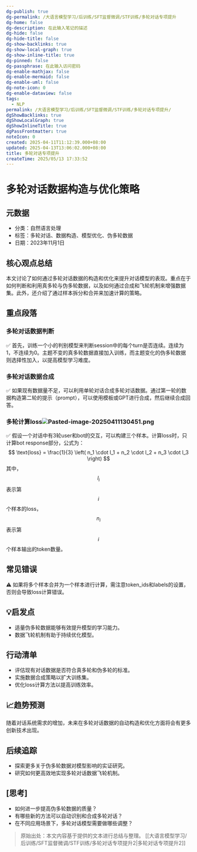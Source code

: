 ```yaml
---
dg-publish: true
dg-permalink: /大语言模型学习/后训练/SFT监督微调/STF训练/多轮对话专项提升
dg-home: false
dg-description: 在此输入笔记的描述
dg-hide: false
dg-hide-title: false
dg-show-backlinks: true
dg-show-local-graph: true
dg-show-inline-title: true
dg-pinned: false
dg-passphrase: 在此输入访问密码
dg-enable-mathjax: false
dg-enable-mermaid: false
dg-enable-uml: false
dg-note-icon: 0
dg-enable-dataview: false
tags:
  - NLP
permalink: /大语言模型学习/后训练/SFT监督微调/STF训练/多轮对话专项提升/
dgShowBacklinks: true
dgShowLocalGraph: true
dgShowInlineTitle: true
dgPassFrontmatter: true
noteIcon: 0
created: 2025-04-11T11:12:39.000+08:00
updated: 2025-04-13T13:06:02.000+08:00
title: 多轮对话专项提升
createTime: 2025/05/13 17:33:52
---
```




# 多轮对话数据构造与优化策略

## 元数据
- 分类：自然语言处理
- 标签：多轮对话、数据构造、模型优化、伪多轮数据
- 日期：2023年11月1日


## 核心观点总结
本文讨论了如何通过多轮对话数据的构造和优化来提升对话模型的表现。重点在于如何判断和利用真多轮与伪多轮数据，以及如何通过合成和飞轮机制来增强数据集。此外，还介绍了通过样本拆分和合并来加速计算的策略。


## 重点段落

### 多轮对话数据判断
✅ 首先，训练一个小的判别模型来判断session中的每个turn是否连续。连续为1，不连续为0。主题不变的真多轮数据直接加入训练，而主题变化的伪多轮数据则选择性加入，以提高模型学习难度。


### 多轮对话数据合成
✅ 如果现有数据量不足，可以利用单轮对话合成多轮对话数据。通过第一轮的数据构造第二轮的提示（prompt），可以使用模板或GPT进行合成，然后继续合成回答。


### 多轮计算loss![Pasted-image-20250411130451.png](/img/user/%E9%99%84%E4%BB%B6/Pasted%20image%2020250411130451.png)
✅ 假设一个对话中有3轮user和bot的交互，可以构建三个样本。计算loss时，只计算bot response部分，公式为：
$$
\text{loss} = \frac{1}{3} \left( n_1 \cdot l_1 + n_2 \cdot l_2 + n_3 \cdot l_3 \right)
$$
其中，$$l_i$$表示第$$i$$个样本的loss，$$n_i$$表示第$$i$$个样本输出的token数量。


## 常见错误
⚠️ 如果将多个样本合并为一个样本进行计算，需注意token_ids和labels的设置，否则会导致loss计算错误。


## 💡启发点
- 适量伪多轮数据能够有效提升模型的学习能力。
- 数据飞轮机制有助于持续优化模型。


## 行动清单
- 评估现有对话数据是否符合真多轮和伪多轮的标准。
- 实施数据合成策略以扩大训练集。
- 优化loss计算方法以提高训练效率。


## 📈趋势预测
随着对话系统需求的增加，未来在多轮对话数据的自动构造和优化方面将会有更多创新技术出现。


## 后续追踪
- 探索更多关于伪多轮数据对模型影响的实证研究。
- 研究如何更高效地实现多轮对话数据飞轮机制。


## [思考]
- 如何进一步提高伪多轮数据的质量？
- 有哪些新的方法可以自动识别和合成多轮对话？
- 在不同应用场景下，多轮对话模型需要做哪些调整？

> 原始出处：本文内容基于提供的文本进行总结与整理。
[[大语言模型学习/后训练/SFT监督微调/STF训练/多轮对话专项提升2\|多轮对话专项提升2]]
